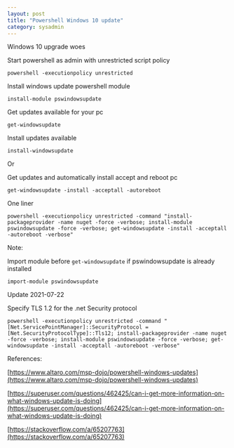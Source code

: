 ```yaml
---
layout: post
title: "Powershell Windows 10 update"
category: sysadmin
---
```


Windows 10 upgrade woes

Start powershell as admin with unrestricted script policy

	powershell -executionpolicy unrestricted

Install windows update powershell module

	install-module pswindowsupdate

Get updates available for your pc

	get-windowsupdate

Install updates available

	install-windowsupdate

Or

Get updates and automatically install accept and reboot pc

	get-windowsupdate -install -acceptall -autoreboot

One liner

	powershell -executionpolicy unrestricted -command "install-packageprovider -name nuget -force -verbose; install-module pswindowsupdate -force -verbose; get-windowsupdate -install -acceptall -autoreboot -verbose"

Note:

Import module before `get-windowsupdate` if pswindowsupdate is already installed

	import-module pswindowsupdate

Update 2021-07-22

Specify TLS 1.2 for the .net Security protocol

    powershell -executionpolicy unrestricted -command "[Net.ServicePointManager]::SecurityProtocol = [Net.SecurityProtocolType]::Tls12; install-packageprovider -name nuget -force -verbose; install-module pswindowsupdate -force -verbose; get-windowsupdate -install -acceptall -autoreboot -verbose"

References:

[https://www.altaro.com/msp-dojo/powershell-windows-updates](https://www.altaro.com/msp-dojo/powershell-windows-updates)

[https://superuser.com/questions/462425/can-i-get-more-information-on-what-windows-update-is-doing](https://superuser.com/questions/462425/can-i-get-more-information-on-what-windows-update-is-doing)

[https://stackoverflow.com/a/65207763](https://stackoverflow.com/a/65207763)
